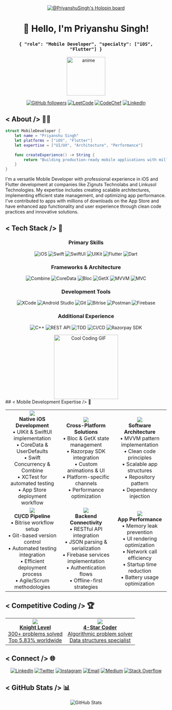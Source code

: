 
<div align="center">
  

[![@PriyanshuSingh's Holopin board](https://holopin.io/api/user/board?user=priyanshusingha)](https://holopin.io/@priyanshusingha)

# 👋 Hello, I'm Priyanshu Singh!
### `{ "role": "Mobile Developer", "specialty": ["iOS", "Flutter"] }`

</div>

<div align="center">
  <img src="https://github.com/user-attachments/assets/50e1c61e-a633-40d1-a3ff-e8b2b2198e7f" alt="anime" width="120px" />
  
  [![GitHub followers](https://img.shields.io/github/followers/Priyanshu-Singhz?style=for-the-badge&logo=github&color=181717)](https://github.com/priyanshusingha)
  [![LeetCode](https://img.shields.io/badge/Knight-300+-informational?style=for-the-badge&logo=leetcode&color=FFA116&logoColor=white)](https://leetcode.com/ps4151722/)
  [![CodeChef](https://img.shields.io/badge/★★★★-Coder-informational?style=for-the-badge&logo=codechef&color=5B4638&logoColor=white)](https://www.codechef.com/users/priyanshu2907)
  [![LinkedIn](https://img.shields.io/badge/LinkedIn-Connect-blue?style=for-the-badge&logo=linkedin)](https://linkedin.com/in/priyanshusingha/)
</div>

## < About /> 👨‍💻

```swift
struct MobileDeveloper {
    let name = "Priyanshu Singh"
    let platforms = ["iOS", "Flutter"]
    let expertise = ["UI/UX", "Architecture", "Performance"]
    
    func createExperience() -> String {
        return "Building production-ready mobile applications with millions of downloads"
    }
}
```

I'm a versatile Mobile Developer with professional experience in iOS and Flutter development at companies like Zignuts Technolabs and Linkusol Technologies. My expertise includes creating scalable architectures, implementing efficient state management, and optimizing app performance. I've contributed to apps with millions of downloads on the App Store and have enhanced app functionality and user experience through clean code practices and innovative solutions.

## < Tech Stack /> 🔧

<div align="center">

### Primary Skills
![iOS](https://img.shields.io/badge/iOS-000000?style=for-the-badge&logo=apple&logoColor=white)
![Swift](https://img.shields.io/badge/Swift-FA7343?style=for-the-badge&logo=swift&logoColor=white)
![SwiftUI](https://img.shields.io/badge/SwiftUI-0D96F6?style=for-the-badge&logo=swift&logoColor=white)
![UIKit](https://img.shields.io/badge/UIKit-2396F3?style=for-the-badge&logo=swift&logoColor=white)
![Flutter](https://img.shields.io/badge/Flutter-02569B?style=for-the-badge&logo=flutter&logoColor=white)
![Dart](https://img.shields.io/badge/Dart-0175C2?style=for-the-badge&logo=dart&logoColor=white)

### Frameworks & Architecture
![Combine](https://img.shields.io/badge/Combine-007ACC?style=for-the-badge&logo=swift&logoColor=white)
![CoreData](https://img.shields.io/badge/CoreData-5856D6?style=for-the-badge&logo=apple&logoColor=white)
![Bloc](https://img.shields.io/badge/Bloc-02569B?style=for-the-badge&logo=flutter&logoColor=white)
![GetX](https://img.shields.io/badge/GetX-00C853?style=for-the-badge&logo=flutter&logoColor=white)
![MVVM](https://img.shields.io/badge/MVVM-FF5722?style=for-the-badge&logoColor=white)
![MVC](https://img.shields.io/badge/MVC-795548?style=for-the-badge&logoColor=white)

### Development Tools
![XCode](https://img.shields.io/badge/Xcode-147EFB?style=for-the-badge&logo=xcode&logoColor=white)
![Android Studio](https://img.shields.io/badge/Android_Studio-3DDC84?style=for-the-badge&logo=android-studio&logoColor=white)
![Git](https://img.shields.io/badge/Git-F05032?style=for-the-badge&logo=git&logoColor=white)
![Bitrise](https://img.shields.io/badge/Bitrise-683D87?style=for-the-badge&logo=bitrise&logoColor=white)
![Postman](https://img.shields.io/badge/Postman-FF6C37?style=for-the-badge&logo=postman&logoColor=white)
![Firebase](https://img.shields.io/badge/Firebase-FFCA28?style=for-the-badge&logo=firebase&logoColor=black)

### Additional Experience
![C++](https://img.shields.io/badge/C++-00599C?style=for-the-badge&logo=cplusplus&logoColor=white)
![REST API](https://img.shields.io/badge/REST_API-009688?style=for-the-badge&logo=fastapi&logoColor=white)
![TDD](https://img.shields.io/badge/TDD-4CAF50?style=for-the-badge&logoColor=white)
![CI/CD](https://img.shields.io/badge/CI/CD-2196F3?style=for-the-badge&logoColor=white)
![Razorpay SDK](https://img.shields.io/badge/Razorpay-3395FF?style=for-the-badge&logo=razorpay&logoColor=white)

</div>

<div align="center">
  <img src="https://media.giphy.com/media/l3q2K5jinAlChoCLS/giphy.gif" alt="Cool Coding GIF" width="200px" />
</div>
## < Mobile Development Expertise /> 📱
<table width="100%">
  <tr>
    <td align="center" width="33%">
      <img src="https://img.shields.io/badge/iOS-Development-blue?style=for-the-badge" /><br>
      <b>Native iOS Development</b><br>
      • UIKit & SwiftUI implementation<br>
      • CoreData & UserDefaults<br>
      • Swift Concurrency & Combine<br>
      • XCTest for automated testing<br>
      • App Store deployment workflow
    </td>
    <td align="center" width="33%">
      <img src="https://img.shields.io/badge/Flutter-Development-blue?style=for-the-badge" /><br>
      <b>Cross-Platform Solutions</b><br>
      • Bloc & GetX state management<br>
      • Razorpay SDK integration<br>
      • Custom animations & UI<br>
      • Platform-specific channels<br>
      • Performance optimization
    </td>
    <td align="center" width="33%">
      <img src="https://img.shields.io/badge/Architecture-Design-green?style=for-the-badge" /><br>
      <b>Software Architecture</b><br>
      • MVVM pattern implementation<br>
      • Clean code principles<br>
      • Scalable app structures<br>
      • Repository pattern<br>
      • Dependency injection
    </td>
  </tr>
  <tr>
    <td align="center" width="33%">
      <img src="https://img.shields.io/badge/DevOps-Integration-green?style=for-the-badge" /><br>
      <b>CI/CD Pipeline</b><br>
      • Bitrise workflow setup<br>
      • Git-based version control<br>
      • Automated testing integration<br>
      • Efficient deployment process<br>
      • Agile/Scrum methodologies
    </td>
    <td align="center" width="33%">
      <img src="https://img.shields.io/badge/API-Integration-purple?style=for-the-badge" /><br>
      <b>Backend Connectivity</b><br>
      • RESTful API integration<br>
      • JSON parsing & serialization<br>
      • Firebase services implementation<br>
      • Authentication flows<br>
      • Offline-first strategies
    </td>
    <td align="center" width="33%">
      <img src="https://img.shields.io/badge/Performance-Optimization-purple?style=for-the-badge" /><br>
      <b>App Performance</b><br>
      • Memory leak prevention<br>
      • UI rendering optimization<br>
      • Network call efficiency<br>
      • Startup time reduction<br>
      • Battery usage optimization
    </td>
  </tr>
</table>

## < Competitive Coding /> 🏆

<table>
  <tr>
    <td align="center">
      <a href="https://leetcode.com/ps4151722/">
        <img src="https://img.shields.io/badge/LeetCode-FFA116?style=for-the-badge&logo=leetcode&logoColor=black" /><br>
        <b>Knight Level</b><br>
        300+ problems solved<br>
        Top 5.83% worldwide
      </a>
    </td>
    <td align="center">
      <a href="https://www.codechef.com/users/priyanshu2907">
        <img src="https://img.shields.io/badge/CodeChef-5B4638?style=for-the-badge&logo=codechef&logoColor=white" /><br>
        <b>4-Star Coder</b><br>
        Algorithmic problem solver<br>
        Data structures specialist
      </a>
    </td>
  </tr>
</table>


## < Connect /> 🌐

<div align="center">
  
[![LinkedIn](https://img.shields.io/badge/LinkedIn-0077B5?style=for-the-badge&logo=linkedin&logoColor=white)](https://www.linkedin.com/in/priyanshusingha)
[![Twitter](https://img.shields.io/badge/Twitter-1DA1F2?style=for-the-badge&logo=twitter&logoColor=white)](https://twitter.com/Priyans62663210)
[![Instagram](https://img.shields.io/badge/Instagram-E4405F?style=for-the-badge&logo=instagram&logoColor=white)](https://instagram.com/priyanshusingha2910)
[![Email](https://img.shields.io/badge/Email-ps4151722@gmail.com-D14836?style=for-the-badge&logo=gmail&logoColor=white)](mailto:ps4151722@gmail.com)
[![Medium](https://img.shields.io/badge/Medium-12100E?style=for-the-badge&logo=medium&logoColor=white)](https://medium.com/@priyanshusingha)
[![Stack Overflow](https://img.shields.io/badge/Stack_Overflow-FE7A16?style=for-the-badge&logo=stack-overflow&logoColor=white)](https://stackoverflow.com/users/23186510)

</div>



## < GitHub Stats /> 📊

<div align="center">
  <img src="https://github-readme-stats.vercel.app/api?username=Priyanshu-Singhz&show_icons=true&theme=tokyonight" alt="GitHub Stats" />
</div>
